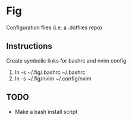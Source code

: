 # Fig
Configuration files (i.e. a .dotfiles repo)

## Instructions

Create symbolic links for bashrc and nvim config

1. ln -s ~/.fig/.bashrc ~/.bashrc
2. ln -s ~/.fig/nvim ~/.config/nvim

## TODO
- Make a bash install script
